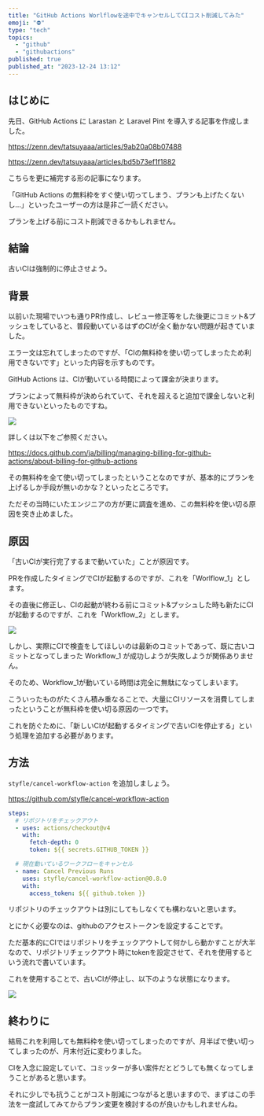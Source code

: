 ```yaml
---
title: "GitHub Actions Worlflowを途中でキャンセルしてCIコスト削減してみた"
emoji: "⛔"
type: "tech"
topics:
  - "github"
  - "githubactions"
published: true
published_at: "2023-12-24 13:12"
---
```


## はじめに

先日、GitHub Actions に Larastan と Laravel Pint を導入する記事を作成しました。

https://zenn.dev/tatsuyaaa/articles/9ab20a08b07488

https://zenn.dev/tatsuyaaa/articles/bd5b73ef1f1882

こちらを更に補完する形の記事になります。

「GitHub Actions の無料枠をすぐ使い切ってしまう、プランも上げたくないし...」といったユーザーの方は是非ご一読ください。

プランを上げる前にコスト削減できるかもしれません。

## 結論

古いCIは強制的に停止させよう。

## 背景

以前いた現場でいつも通りPR作成し、レビュー修正等をした後更にコミット&プッシュをしていると、普段動いているはずのCIが全く動かない問題が起きていました。

エラー文は忘れてしまったのですが、「CIの無料枠を使い切ってしまったため利用できないです」といった内容を示すものです。

GitHub Actions は、CIが動いている時間によって課金が決まります。

プランによって無料枠が決められていて、それを超えると追加で課金しないと利用できないといったものですね。

![](https://storage.googleapis.com/zenn-user-upload/f4685649635e-20231224.png)

詳しくは以下をご参照ください。

https://docs.github.com/ja/billing/managing-billing-for-github-actions/about-billing-for-github-actions

その無料枠を全て使い切ってしまったということなのですが、基本的にプランを上げるしか手段が無いのかな？といったところです。

ただその当時にいたエンジニアの方が更に調査を進め、この無料枠を使い切る原因を突き止めました。

## 原因

「古いCIが実行完了するまで動いていた」ことが原因です。

PRを作成したタイミングでCIが起動するのですが、これを「Worlflow_1」とします。

その直後に修正し、CIの起動が終わる前にコミット&プッシュした時も新たにCIが起動するのですが、これを「Workflow_2」とします。

![](https://storage.googleapis.com/zenn-user-upload/6cafa7a81896-20231224.png)

しかし、実際にCIで検査をしてほしいのは最新のコミットであって、既に古いコミットとなってしまった Workflow_1 が成功しようが失敗しようが関係ありません。

そのため、Workflow_1が動いている時間は完全に無駄になってしまいます。

こういったものがたくさん積み重なることで、大量にCIリソースを消費してしまったということが無料枠を使い切る原因の一つです。

これを防ぐために、「新しいCIが起動するタイミングで古いCIを停止する」という処理を追加する必要があります。

## 方法

`styfle/cancel-workflow-action` を追加しましょう。

https://github.com/styfle/cancel-workflow-action

```yml:workflow.yml
steps:
  # リポジトリをチェックアウト
  - uses: actions/checkout@v4
    with:
      fetch-depth: 0
      token: ${{ secrets.GITHUB_TOKEN }}

  # 現在動いているワークフローをキャンセル
  - name: Cancel Previous Runs
    uses: styfle/cancel-workflow-action@0.8.0
    with:
      access_token: ${{ github.token }}
```

リポジトリのチェックアウトは別にしてもしなくても構わないと思います。

とにかく必要なのは、githubのアクセストークンを設定することです。

ただ基本的にCIではリポジトリをチェックアウトして何かしら動かすことが大半なので、リポジトリチェックアウト時にtokenを設定させて、それを使用するという流れで書いています。

これを使用することで、古いCIが停止し、以下のような状態になります。

![](https://storage.googleapis.com/zenn-user-upload/61fe88edfe29-20231224.png)


## 終わりに

結局これを利用しても無料枠を使い切ってしまったのですが、月半ばで使い切ってしまったのが、月末付近に変わりました。

CIを入念に設定していて、コミッターが多い案件だとどうしても無くなってしまうことがあると思います。

それに少しでも抗うことがコスト削減につながると思いますので、まずはこの手法を一度試してみてからプラン変更を検討するのが良いかもしれませんね。
